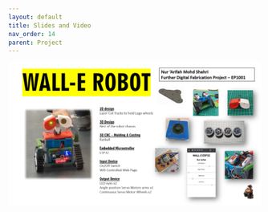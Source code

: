 ```yaml
---
layout: default
title: Slides and Video
nav_order: 14
parent: Project
---
```


<img src="https://github.com/aloethere/EP1001/blob/gh-pages/images/project/presentation.png?raw=true">